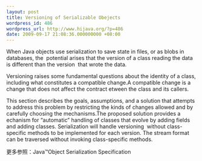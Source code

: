 ```yaml
---
layout: post
title: Versioning of Serializable Obejects
wordpress_id: 486
wordpress_url: http://www.hijava.org/?p=486
date: 2009-09-17 21:08:36.000000000 +08:00
---
```

When Java objects use serialization to save state in files, or as blobs in databases, the  potential arises that the version of a class reading the data is different than the version  that wrote the data.

Versioning raises some fundamental questions about the identity of a class, including what constitutes a compatible change.A compatible change is a change that does not affect the contract etween the class and its callers.

This section describes the goals, assumptions, and a solution that attempts to address this problem by restricting the kinds of changes allowed and by carefully choosing the  mechanisms.The proposed solution provides a echanism for “automatic” handling of classes that  evolve by adding fields and adding classes. Serialization will handle versioning  without class-specific methods to be implemented for each version. The stream format can be traversed without invoking class-specific methods.

更多参照：Java™Object Serialization Specification 
